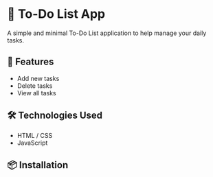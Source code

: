 # 📝 To-Do List App

A simple and minimal To-Do List application to help manage your daily tasks.

## 🚀 Features

- Add new tasks
- Delete tasks
- View all tasks

## 🛠️ Technologies Used

- HTML / CSS
- JavaScript

## 📦 Installation
